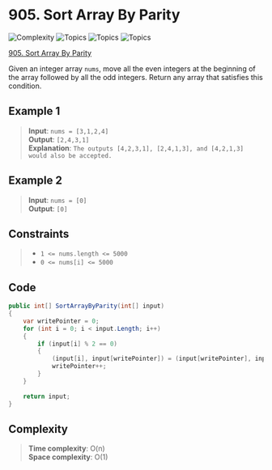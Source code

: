 # 905. Sort Array By Parity

![Complexity](https://img.shields.io/badge/easy-green) ![Topics](https://img.shields.io/badge/array-blue) ![Topics](https://img.shields.io/badge/two_pointers-blue) ![Topics](https://img.shields.io/badge/sorting-blue)

[905. Sort Array By Parity](https://leetcode.com/problems/sort-array-by-parity/description/)

Given an integer array `nums`, move all the even integers at the beginning of the array followed by all the odd integers.
Return any array that satisfies this condition.

## Example 1
> **Input**: `nums = [3,1,2,4]`  
> **Output**: `[2,4,3,1]`  
> **Explanation**: `The outputs [4,2,3,1], [2,4,1,3], and [4,2,1,3] would also be accepted.`

## Example 2
> **Input**: `nums = [0]`  
> **Output**: `[0]`

## Constraints
> - `1 <= nums.length <= 5000`  
> - `0 <= nums[i] <= 5000`

## Code
```csharp
public int[] SortArrayByParity(int[] input)
{
    var writePointer = 0;
    for (int i = 0; i < input.Length; i++)
    {
        if (input[i] % 2 == 0)
        {
            (input[i], input[writePointer]) = (input[writePointer], input[i]);
            writePointer++;
        }
    }
    
    return input;
}
```

## Complexity
> **Time complexity**: O(n)  
> **Space complexity**: O(1)